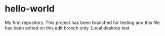 # hello-world
My first repository.
This project has been branched for testing and this file has been edited on this edit branch only.
Local desktop test.

